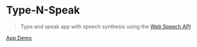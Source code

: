 # Type-N-Speak

> Type and speak app with speech synthesis using the [Web Speech API](https://developer.mozilla.org/en-US/docs/Web/API/Web_Speech_API)

[App Demo](https://sypai.github.io/type-n-speak/)
